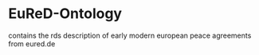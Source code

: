 # EuReD-Ontology
contains the rds description of early modern european peace agreements from eured.de
